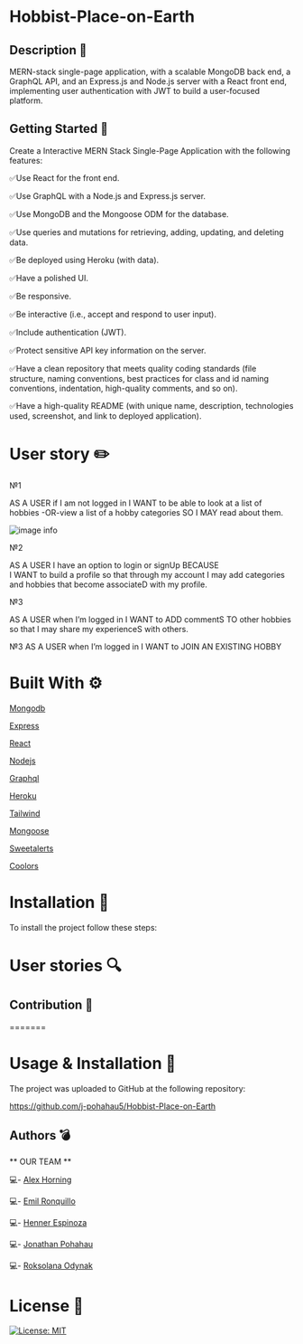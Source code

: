 # Hobbist-Place-on-Earth


## Description 📖

MERN-stack single-page application, with a scalable MongoDB back end, a GraphQL API, and an Express.js and Node.js server with a React front end, implementing user authentication with JWT to build a user-focused platform.


## Getting Started 💃

Create a Interactive MERN Stack Single-Page Application with the following features:


✅Use React for the front end.

✅Use GraphQL with a Node.js and Express.js server.

✅Use MongoDB and the Mongoose ODM for the database.

✅Use queries and mutations for retrieving, adding, updating, and deleting data.

✅Be deployed using Heroku (with data).

✅Have a polished UI.

✅Be responsive.

✅Be interactive (i.e., accept and respond to user input).

✅Include authentication (JWT).

✅Protect sensitive API key information on the server.

✅Have a clean repository that meets quality coding standards (file structure, naming conventions, best practices for class and id naming conventions, indentation, high-quality comments, and so on).

✅Have a high-quality README (with unique name, description, technologies used, screenshot, and link to deployed application).

# User story ✏️

№1

AS A USER  if I am not logged in 
I WANT to be able to look at a list of hobbies -OR-view a list of a hobby categories SO I MAY read about them.

 ![image info](image.png)

№2

AS A USER I have an option to login or signUp BECAUSE  
I WANT to  build 
a profile so that through my account I may add categories and hobbies that become associateD with my profile.

№3

AS A USER when I’m logged in 
I WANT to ADD commentS TO other hobbies so that I may share my experienceS with others.

№3
AS A USER when I’m logged in 
I WANT to JOIN AN EXISTING HOBBY

# Built With ⚙️



 [Mongodb](https://www.mongodb.com/)

[Express](https://expressjs.com/)

[React](https://react.dev/)

[Nodejs](https://nodejs.org/en)

[Graphql](https://graphql.org/)

[Heroku](https://id.heroku.com/login)

[Tailwind](https://tailwindcss.com/)

[Mongoose](https://www.npmjs.com/package/mongoose)

[Sweetalerts](https://sweetalert2.github.io/)

[Coolors](https://coolors.co/)



# Installation 🤖
To install the project follow these steps:

# User stories 🔍

## Contribution 💾 
=======

# Usage & Installation 🤖

The project was uploaded to GitHub at the following repository:

https://github.com/j-pohahau5/Hobbist-Place-on-Earth



## Authors 💣

** OUR TEAM **  

💻- [Alex Horning](https://github.com/makeitouthill)

💻- [Emil Ronquillo](https://github.com/Emil1577)

💻- [Henner Espinoza](https://github.com/justhenner)

💻- [Jonathan Pohahau](https://github.com/j-pohahau5)

💻- [Roksolana Odynak](https://github.com/poucoLouco)



# License 📑

[![License: MIT](https://img.shields.io/badge/License-MIT-yellow.svg)](https://opensource.org/licenses/MIT)
